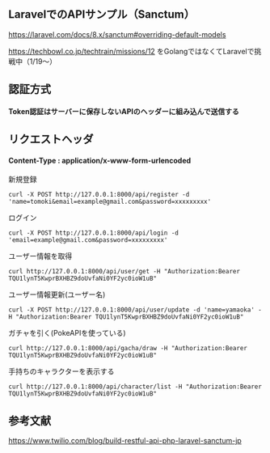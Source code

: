 ## LaravelでのAPIサンプル（Sanctum）

https://laravel.com/docs/8.x/sanctum#overriding-default-models

https://techbowl.co.jp/techtrain/missions/12
をGolangではなくてLaravelで挑戦中（1/19〜）

## 認証方式
#### Token認証はサーバーに保存しないAPIのヘッダーに組み込んで送信する

## リクエストヘッダ
#### Content-Type : application/x-www-form-urlencoded

新規登録

```
curl -X POST http://127.0.0.1:8000/api/register -d 'name=tomoki&email=example@gmail.com&password=xxxxxxxxx'
```

ログイン

```
curl -X POST http://127.0.0.1:8000/api/login -d 'email=example@gmail.com&password=xxxxxxxxx'
```

ユーザー情報を取得

```
curl http://127.0.0.1:8000/api/user/get -H "Authorization:Bearer TQU1lynT5KwprBXHBZ9doUvfaNi0YF2yc0ioW1uB"
```

ユーザー情報更新(ユーザー名)

```
curl -X POST http://127.0.0.1:8000/api/user/update -d 'name=yamaoka' -H "Authorization:Bearer TQU1lynT5KwprBXHBZ9doUvfaNi0YF2yc0ioW1uB"
```

ガチャを引く(PokeAPIを使っている)

```
curl http://127.0.0.1:8000/api/gacha/draw -H "Authorization:Bearer TQU1lynT5KwprBXHBZ9doUvfaNi0YF2yc0ioW1uB"
```

手持ちのキャラクターを表示する

```
curl http://127.0.0.1:8000/api/character/list -H "Authorization:Bearer TQU1lynT5KwprBXHBZ9doUvfaNi0YF2yc0ioW1uB"
```

## 参考文献

https://www.twilio.com/blog/build-restful-api-php-laravel-sanctum-jp
